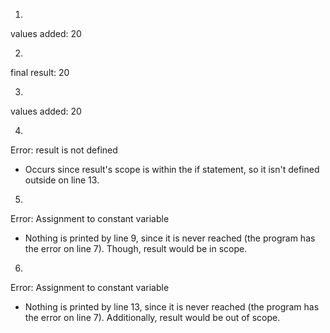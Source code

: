 1. 
values added:  20

2. 
final result:  20

3.
values added:  20

4.
Error: result is not defined
* Occurs since result's scope is within the if statement, so it isn't defined outside on line 13.

5.
Error: Assignment to constant variable
* Nothing is printed by line 9, since it is never reached (the program has the error on line 7). Though, result would be in scope.

6.
Error: Assignment to constant variable
* Nothing is printed by line 13, since it is never reached (the program has the error on line 7). Additionally, result would be out of scope.
   